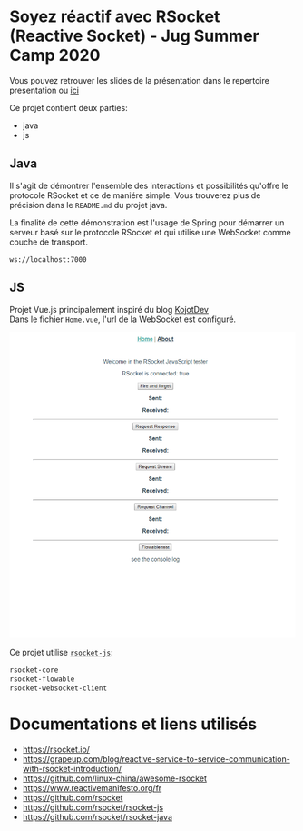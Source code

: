 # Soyez réactif avec RSocket (Reactive Socket) - Jug Summer Camp 2020

Vous pouvez retrouver les slides de la présentation dans le repertoire presentation ou [ici](./presentation/RSocket%20-%20Jug%20Summer%20Camp%202020%20-%20AWATTEZ.pdf)

Ce projet contient deux parties:
- java
- js

## Java

Il s'agit de démontrer l'ensemble des interactions et possibilités qu'offre le protocole RSocket et ce de maniére simple.
Vous trouverez plus de précision dans le `README.md` du projet java.

La finalité de cette démonstration est l'usage de Spring pour démarrer un serveur basé sur le protocole RSocket et qui utilise une WebSocket comme couche de transport.
```
ws://localhost:7000
```

## JS

Projet Vue.js principalement inspiré du blog [KojotDev](http://kojotdev.com/2019/09/rsocket-examples-java-javascript-spring-webflux/)  
Dans le fichier `Home.vue`, l'url de la WebSocket est configuré.

 ![HOME-VUEJS](./images/javascript-java-live.gif)
 
 Ce projet utilise [`rsocket-js`](https://github.com/rsocket/rsocket-js):
```
rsocket-core
rsocket-flowable
rsocket-websocket-client
```


# Documentations et liens utilisés

- https://rsocket.io/ 
- https://grapeup.com/blog/reactive-service-to-service-communication-with-rsocket-introduction/
- https://github.com/linux-china/awesome-rsocket
- https://www.reactivemanifesto.org/fr
- https://github.com/rsocket 
- https://github.com/rsocket/rsocket-js
- https://github.com/rsocket/rsocket-java

